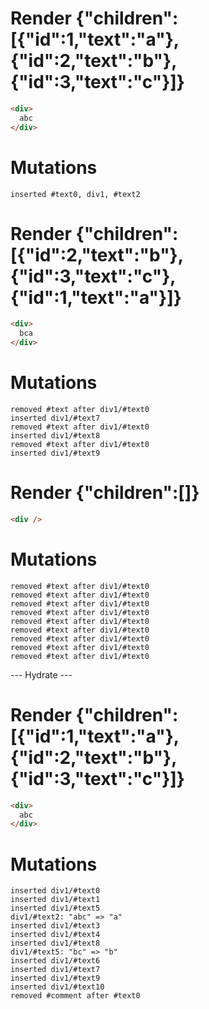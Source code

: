 # Render {"children":[{"id":1,"text":"a"},{"id":2,"text":"b"},{"id":3,"text":"c"}]}
```html
<div>
  abc
</div>
```

# Mutations
```
inserted #text0, div1, #text2
```


# Render {"children":[{"id":2,"text":"b"},{"id":3,"text":"c"},{"id":1,"text":"a"}]}
```html
<div>
  bca
</div>
```

# Mutations
```
removed #text after div1/#text0
inserted div1/#text7
removed #text after div1/#text0
inserted div1/#text8
removed #text after div1/#text0
inserted div1/#text9
```


# Render {"children":[]}
```html
<div />
```

# Mutations
```
removed #text after div1/#text0
removed #text after div1/#text0
removed #text after div1/#text0
removed #text after div1/#text0
removed #text after div1/#text0
removed #text after div1/#text0
removed #text after div1/#text0
removed #text after div1/#text0
removed #text after div1/#text0
```


--- Hydrate ---
# Render {"children":[{"id":1,"text":"a"},{"id":2,"text":"b"},{"id":3,"text":"c"}]}
```html
<div>
  abc
</div>
```

# Mutations
```
inserted div1/#text0
inserted div1/#text1
inserted div1/#text5
div1/#text2: "abc" => "a"
inserted div1/#text3
inserted div1/#text4
inserted div1/#text8
div1/#text5: "bc" => "b"
inserted div1/#text6
inserted div1/#text7
inserted div1/#text9
inserted div1/#text10
removed #comment after #text0
```